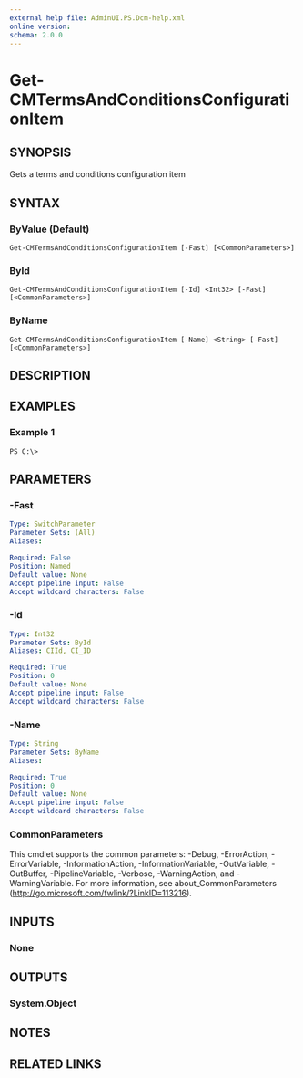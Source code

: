 ```yaml
---
external help file: AdminUI.PS.Dcm-help.xml
online version: 
schema: 2.0.0
---
```


# Get-CMTermsAndConditionsConfigurationItem

## SYNOPSIS
Gets a terms and conditions configuration item

## SYNTAX

### ByValue (Default)
```
Get-CMTermsAndConditionsConfigurationItem [-Fast] [<CommonParameters>]
```

### ById
```
Get-CMTermsAndConditionsConfigurationItem [-Id] <Int32> [-Fast] [<CommonParameters>]
```

### ByName
```
Get-CMTermsAndConditionsConfigurationItem [-Name] <String> [-Fast] [<CommonParameters>]
```

## DESCRIPTION
 

## EXAMPLES

### Example 1
```
PS C:\>  
```

 

## PARAMETERS

### -Fast
 

```yaml
Type: SwitchParameter
Parameter Sets: (All)
Aliases: 

Required: False
Position: Named
Default value: None
Accept pipeline input: False
Accept wildcard characters: False
```

### -Id
 

```yaml
Type: Int32
Parameter Sets: ById
Aliases: CIId, CI_ID

Required: True
Position: 0
Default value: None
Accept pipeline input: False
Accept wildcard characters: False
```

### -Name
 

```yaml
Type: String
Parameter Sets: ByName
Aliases: 

Required: True
Position: 0
Default value: None
Accept pipeline input: False
Accept wildcard characters: False
```

### CommonParameters
This cmdlet supports the common parameters: -Debug, -ErrorAction, -ErrorVariable, -InformationAction, -InformationVariable, -OutVariable, -OutBuffer, -PipelineVariable, -Verbose, -WarningAction, and -WarningVariable. For more information, see about_CommonParameters (http://go.microsoft.com/fwlink/?LinkID=113216).

## INPUTS

### None

## OUTPUTS

### System.Object

## NOTES

## RELATED LINKS

